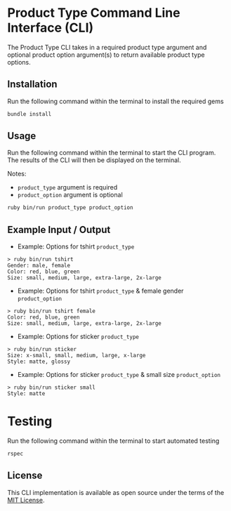 # Product Type Command Line Interface (CLI)

The Product Type CLI takes in a required product type argument and optional product option argument(s) to return available product type options.

## Installation

Run the following command within the terminal to install the required gems

```bash
bundle install
```

## Usage

Run the following command within the terminal to start the CLI program.
The results of the CLI will then be displayed on the terminal.

Notes:

- `product_type` argument is required
- `product_option` argument is optional

```bash
ruby bin/run product_type product_option
```

## Example Input / Output

- Example: Options for tshirt `product_type`

```
> ruby bin/run tshirt
Gender: male, female
Color: red, blue, green
Size: small, medium, large, extra-large, 2x-large
```

- Example: Options for tshirt `product_type` & female gender `product_option`

```
> ruby bin/run tshirt female
Color: red, blue, green
Size: small, medium, large, extra-large, 2x-large
```

- Example: Options for sticker `product_type`

```
> ruby bin/run sticker
Size: x-small, small, medium, large, x-large
Style: matte, glossy
```

- Example: Options for sticker `product_type` & small size `product_option`

```
> ruby bin/run sticker small
Style: matte
```

# Testing

Run the following command within the terminal to start automated testing

```bash
rspec
```

## License

This CLI implementation is available as open source under the terms of the [MIT License](https://choosealicense.com/licenses/mit/).
